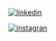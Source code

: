 [![linkedin](https://img.shields.io/badge/LinkedIn-0077B5?style=for-the-badge&logo=linkedin&logoColor=white)](https://www.linkedin.com/in/wilton-s%C3%A9rgio-vit%C3%B3rio-84442344/)

[![instagran](https://img.shields.io/badge/Instagram-E4405F?style=for-the-badge&logo=instagram&logoColor=white)](https://www.instagram.com/wiltonejana/)
